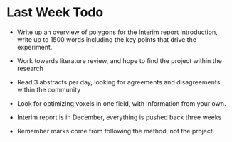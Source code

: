 # Last Week Todo
- Write up an overview of polygons for the Interim report introduction, write up to 1500 words including the key points that drive the experiment.
- Work towards literature review, and hope to find the project within the research

- Read 3 abstracts per day, looking for agreements and disagreements within the community

- Look for optimizing voxels in one field, with information from your own.

- Interim report is in December, everything is pushed back three weeks

- Remember marks come from following the method, not the project.
